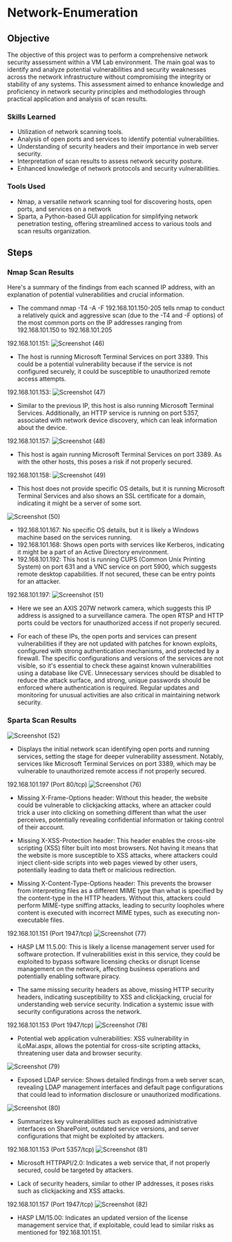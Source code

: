 # Network-Enumeration

## Objective

The objective of this project was to perform a comprehensive network security assessment within a VM Lab environment. The main goal was to identify and analyze potential vulnerabilities and security weaknesses across the network infrastructure without compromising the integrity or stability of any systems. This assessment aimed to enhance knowledge and proficiency in network security principles and methodologies through practical application and analysis of scan results.

### Skills Learned

- Utilization of network scanning tools.
- Analysis of open ports and services to identify potential vulnerabilities.
- Understanding of security headers and their importance in web server security.
- Interpretation of scan results to assess network security posture.
- Enhanced knowledge of network protocols and security vulnerabilities.

### Tools Used

- Nmap, a versatile network scanning tool for discovering hosts, open ports, and services on a network
- Sparta, a Python-based GUI application for simplifying network penetration testing, offering streamlined access to various tools and scan results organization.

## Steps
### Nmap Scan Results 

Here's a summary of the findings from each scanned IP address, with an explanation of potential vulnerabilities and crucial information. 

- The command nmap -T4 -A -F 192.168.101.150-205 tells nmap to conduct a relatively quick and aggressive scan (due to the -T4 and -F options) of the most common ports on the IP addresses ranging from 192.168.101.150 to 192.168.101.205
  
192.168.101.151:
![Screenshot (46)](https://github.com/fypm2000/Network-Enumeration/assets/117059426/722e061e-6a03-44f2-9e12-4ab6043d9ec3)

- The host is running Microsoft Terminal Services on port 3389. This could be a potential vulnerability because if the service is not configured securely, it could be susceptible to unauthorized remote access attempts.

192.168.101.153:
![Screenshot (47)](https://github.com/fypm2000/Network-Enumeration/assets/117059426/3d4fbefc-2290-4549-8847-887b8f3a5e0a)

- Similar to the previous IP, this host is also running Microsoft Terminal Services. Additionally, an HTTP service is running on port 5357, associated with network device discovery, which can leak information about the device.

192.168.101.157: 
![Screenshot (48)](https://github.com/fypm2000/Network-Enumeration/assets/117059426/f9364fa3-7c56-4392-971a-f7e8ffc4fa2c)

- This host is again running Microsoft Terminal Services on port 3389. As with the other hosts, this poses a risk if not properly secured.

192.168.101.158:
![Screenshot (49)](https://github.com/fypm2000/Network-Enumeration/assets/117059426/c6c3323a-3f20-481c-a812-98b45922c722)
- This host does not provide specific OS details, but it is running Microsoft Terminal Services and also shows an SSL certificate for a domain, indicating it might be a server of some sort.

![Screenshot (50)](https://github.com/fypm2000/Network-Enumeration/assets/117059426/eeb5743b-2ff5-4461-a4ee-c79136b554bb)
- 192.168.101.167: No specific OS details, but it is likely a Windows machine based on the services running.
- 192.168.101.168: Shows open ports with services like Kerberos, indicating it might be a part of an Active Directory environment.
- 192.168.101.192: This host is running CUPS (Common Unix Printing System) on port 631 and a VNC service on port 5900, which suggests remote desktop capabilities. If not secured, these can be entry points for an attacker.

192.168.101.197:
![Screenshot (51)](https://github.com/fypm2000/Network-Enumeration/assets/117059426/b1dee784-1091-4270-94ad-56bd98be75ec)
- Here we see an AXIS 207W network camera, which suggests this IP address is assigned to a surveillance camera. The open RTSP and HTTP ports could be vectors for unauthorized access if not properly secured.

- For each of these IPs, the open ports and services can present vulnerabilities if they are not updated with patches for known exploits, configured with strong authentication mechanisms, and protected by a firewall. The specific configurations and versions of the services are not visible, so it's essential to check these against known vulnerabilities using a database like CVE. Unnecessary services should be disabled to reduce the attack surface, and strong, unique passwords should be enforced where authentication is required. Regular updates and monitoring for unusual activities are also critical in maintaining network security.

### Sparta Scan Results

![Screenshot (52)](https://github.com/fypm2000/Network-Enumeration/assets/117059426/97e1be17-b87a-4ed8-a981-d564345906e3)
- Displays the initial network scan identifying open ports and running services, setting the stage for deeper vulnerability assessment. Notably, services like Microsoft Terminal Services on port 3389, which may be vulnerable to unauthorized remote access if not properly secured.

192.168.101.197 (Port 80/tcp)
![Screenshot (76)](https://github.com/fypm2000/Network-Enumeration/assets/117059426/0783dcb7-bd16-40c2-a831-4299e69e0dab)
- Missing X-Frame-Options header: Without this header, the website could be vulnerable to clickjacking attacks, where an attacker could trick a user into clicking on something different than what the user perceives, potentially revealing confidential information or taking control of their account.
  
- Missing X-XSS-Protection header: This header enables the cross-site scripting (XSS) filter built into most browsers. Not having it means that the website is more susceptible to XSS attacks, where attackers could inject client-side scripts into web pages viewed by other users, potentially leading to data theft or malicious redirection.

- Missing X-Content-Type-Options header: This prevents the browser from interpreting files as a different MIME type than what is specified by the content-type in the HTTP headers. Without this, attackers could perform MIME-type sniffing attacks, leading to security loopholes where content is executed with incorrect MIME types, such as executing non-executable files.


192.168.101.151 (Port 1947/tcp)
![Screenshot (77)](https://github.com/fypm2000/Network-Enumeration/assets/117059426/e53648e8-41bf-47bc-bb84-3ebbcee6e8cf)

- HASP LM 11.5.00: This is likely a license management server used for software protection. If vulnerabilities exist in this service, they could be exploited to bypass software licensing checks or disrupt license management on the network, affecting business operations and potentially enabling software piracy.
  
- The same missing security headers as above, missing HTTP security headers, indicating susceptibility to XSS and clickjacking, crucial for understanding web service security. Indication a systemic issue with security configurations across the network.


192.168.101.153 (Port 1947/tcp)
![Screenshot (78)](https://github.com/fypm2000/Network-Enumeration/assets/117059426/30259ef2-0b3d-4c9c-8f5d-55e5eb042f18)
- Potential web application vulnerabilities: XSS vulnerability in iLoMai.aspx, allows the potential for cross-site scripting attacks, threatening user data and browser security.

![Screenshot (79)](https://github.com/fypm2000/Network-Enumeration/assets/117059426/84e21832-76d6-4337-b379-13f60b13e22c)
- Exposed LDAP service: Shows detailed findings from a web server scan, revealing LDAP management interfaces and default page configurations that could lead to information disclosure or unauthorized modifications.

![Screenshot (80)](https://github.com/fypm2000/Network-Enumeration/assets/117059426/34eab6d5-b90a-4504-84b5-7a2e0c02831f)
- Summarizes key vulnerabilities such as exposed administrative interfaces on SharePoint, outdated service versions, and server configurations that might be exploited by attackers.

192.168.101.153 (Port 5357/tcp)
![Screenshot (81)](https://github.com/fypm2000/Network-Enumeration/assets/117059426/ef97d5c7-20ed-4ad2-b0cb-4da206db73b3)

- Microsoft HTTPAPI/2.0: Indicates a web service that, if not properly secured, could be targeted by attackers.
  
- Lack of security headers, similar to other IP addresses, it poses risks such as clickjacking and XSS attacks.


192.168.101.157 (Port 1947/tcp)
![Screenshot (82)](https://github.com/fypm2000/Network-Enumeration/assets/117059426/576f6c51-40cb-4ed4-85cc-66cc8fa727c6)

- HASP LM/15.00: Indicates an updated version of the license management service that, if exploitable, could lead to similar risks as mentioned for 192.168.101.151.
